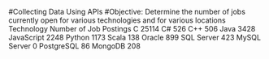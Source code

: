 #Collecting Data Using APIs
#Objective: Determine the number of jobs currently open for various technologies and for various locations
Technology	Number of Job Postings
C	25114
C#	526
C++	506
Java	3428
JavaScript	2248
Python	1173
Scala	138
Oracle	899
SQL Server	423
MySQL Server	0
PostgreSQL	86
MongoDB	208

